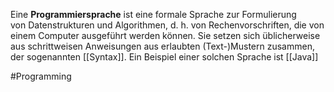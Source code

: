 Eine **Programmiersprache** ist eine formale Sprache zur Formulierung von Datenstrukturen und Algorithmen, d. h. von Rechenvorschriften, die von einem Computer ausgeführt werden können. Sie setzen sich üblicherweise aus schrittweisen Anweisungen aus erlaubten (Text-)Mustern zusammen, der sogenannten [[Syntax]]. Ein Beispiel einer solchen Sprache ist [[Java]]

#Programming

